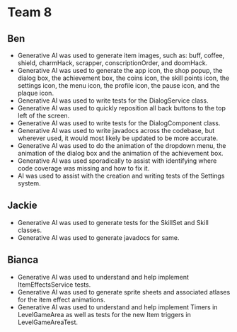 # Team 8 

## Ben

- Generative AI was used to generate item images, such as: buff, coffee, shield, charmHack, scrapper, conscriptionOrder, and doomHack.
- Generative AI was used to generate the app icon, the shop popup, the
dialog box, the achievement box, the coins icon, the skill points icon, the settings icon, the menu icon, the profile icon, the pause icon, and the plaque icon.
- Generative AI was used to write tests for the DialogService class.
- Generative AI was used to quickly reposition all back buttons to the top left of the screen.
- Generative AI was used to write tests for the DialogComponent class.
- Generative AI was used to write javadocs across the codebase, but wherever used, it would most likely be updated to be more accurate.
- Generative AI was used to do the animation of the dropdown menu, the
animation of the dialog box and the animation of the achievement box.
- Generative AI was used sporadically to assist with identifying where
code coverage was missing and how to fix it.
- AI was used to assist with the creation and writing tests of the Settings system.

## Jackie

- Generative AI was used to generate tests for the SkillSet and Skill classes.
- Generative AI was used to generate javadocs for same.

## Bianca

- Generative AI was used to understand and help implement ItemEffectsService tests.
- Generative AI was used to generate sprite sheets and associated atlases for the item effect animations.
- Generative AI was used to understand and help implement Timers in LevelGameArea as well as tests for the new Item triggers in LevelGameAreaTest.
